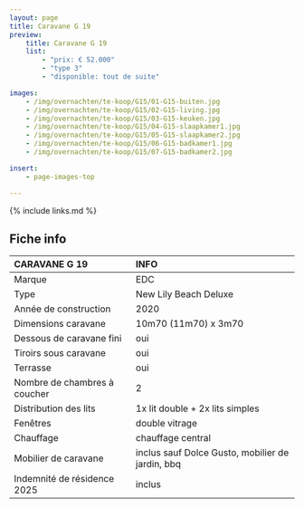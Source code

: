 ```yaml
---
layout: page
title: Caravane G 19
preview:
    title: Caravane G 19
    list:
        - "prix: € 52.000"
        - "type 3"
        - "disponible: tout de suite"

images:
    - /img/overnachten/te-koop/G15/01-G15-buiten.jpg
    - /img/overnachten/te-koop/G15/02-G15-living.jpg
    - /img/overnachten/te-koop/G15/03-G15-keuken.jpg
    - /img/overnachten/te-koop/G15/04-G15-slaapkamer1.jpg
    - /img/overnachten/te-koop/G15/05-G15-slaapkamer2.jpg
    - /img/overnachten/te-koop/G15/06-G15-badkamer1.jpg
    - /img/overnachten/te-koop/G15/07-G15-badkamer2.jpg

insert:
    - page-images-top

---
```


{% include links.md %}


## Fiche info

CARAVANE G 19               | INFO        |
:---------------------------|:------------|
Marque                      |EDC
Type                        |New Lily Beach Deluxe
Année de construction       |2020
Dimensions caravane         |10m70 (11m70) x 3m70
Dessous de caravane fini    |oui
Tiroirs sous caravane       |oui
Terrasse                    |oui
Nombre de chambres à coucher|2
Distribution des lits       |1x lit double + 2x lits simples
Fenêtres                    |double vitrage
Chauffage                   |chauffage central
Mobilier de caravane        |inclus sauf Dolce Gusto, mobilier de jardin, bbq
Indemnité de résidence 2025 |inclus
